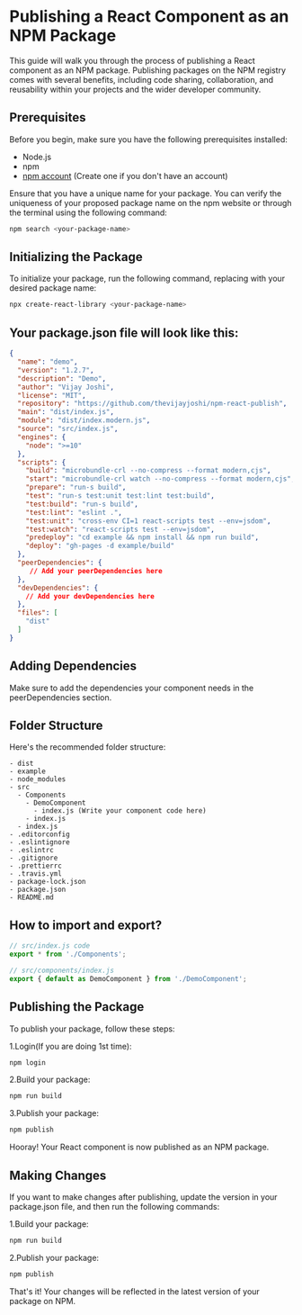 # Publishing a React Component as an NPM Package

This guide will walk you through the process of publishing a React component as an NPM package. Publishing packages on the NPM registry comes with several benefits, including code sharing, collaboration, and reusability within your projects and the wider developer community.

## Prerequisites

Before you begin, make sure you have the following prerequisites installed:

- Node.js
- npm
- [npm account](https://www.npmjs.com/) (Create one if you don't have an account)

Ensure that you have a unique name for your package. You can verify the uniqueness of your proposed package name on the npm website or through the terminal using the following command:

```bash
npm search <your-package-name>
```

## Initializing the Package

To initialize your package, run the following command, replacing <your-package-name> with your desired package name:

```bash
npx create-react-library <your-package-name>
```

## Your package.json file will look like this:

```json
{
  "name": "demo",
  "version": "1.2.7",
  "description": "Demo",
  "author": "Vijay Joshi",
  "license": "MIT",
  "repository": "https://github.com/thevijayjoshi/npm-react-publish",
  "main": "dist/index.js",
  "module": "dist/index.modern.js",
  "source": "src/index.js",
  "engines": {
    "node": ">=10"
  },
  "scripts": {
    "build": "microbundle-crl --no-compress --format modern,cjs",
    "start": "microbundle-crl watch --no-compress --format modern,cjs",
    "prepare": "run-s build",
    "test": "run-s test:unit test:lint test:build",
    "test:build": "run-s build",
    "test:lint": "eslint .",
    "test:unit": "cross-env CI=1 react-scripts test --env=jsdom",
    "test:watch": "react-scripts test --env=jsdom",
    "predeploy": "cd example && npm install && npm run build",
    "deploy": "gh-pages -d example/build"
  },
  "peerDependencies": {
     // Add your peerDependencies here
  },
  "devDependencies": {
    // Add your devDependencies here
  },
  "files": [
    "dist"
  ]
}
```

## Adding Dependencies

Make sure to add the dependencies your component needs in the peerDependencies section.

## Folder Structure
Here's the recommended folder structure:

```text
- dist
- example
- node_modules
- src
  - Components
    - DemoComponent
      - index.js (Write your component code here)
    - index.js
  - index.js
- .editorconfig
- .eslintignore
- .eslintrc
- .gitignore
- .prettierrc
- .travis.yml
- package-lock.json
- package.json
- README.md
```

## How to import and export?

```jsx
// src/index.js code
export * from './Components';

// src/components/index.js
export { default as DemoComponent } from './DemoComponent';
```

## Publishing the Package
To publish your package, follow these steps:

1.Login(If you are doing 1st time):
```bash
npm login
```

2.Build your package:
```bash
npm run build
```

3.Publish your package:
```bash
npm publish
```

Hooray! Your React component is now published as an NPM package.

## Making Changes
If you want to make changes after publishing, update the version in your package.json file, and then run the following commands:

1.Build your package:
```bash
npm run build
```

2.Publish your package:
```bash
npm publish
```

That's it! Your changes will be reflected in the latest version of your package on NPM.
